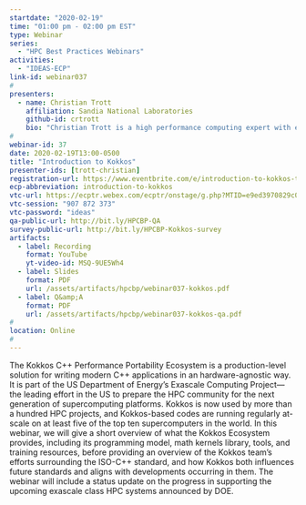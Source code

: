 ```yaml
---
startdate: "2020-02-19"
time: "01:00 pm - 02:00 pm EST"
type: Webinar
series:
  - "HPC Best Practices Webinars"
activities:
  - "IDEAS-ECP"
link-id: webinar037
#
presenters:
  - name: Christian Trott
    affiliation: Sandia National Laboratories
    github-id: crtrott
    bio: "Christian Trott is a high performance computing expert with extensive experience designing and implementing software for modern HPC systems. He is a principal member of staff at Sandia National Laboratories, where he leads the Kokkos core team developing the performance portability programming model for C++ and heads Sandia’s delegation to the ISO C++ standards committee. He also serves as adviser to numerous application teams, helping them redesign their codes using Kokkos and achieve performance portability for the next generation of supercomputers. Christian is a regular contributor to numerous scientific software projects including LAMMPS and Trilinos. He earned a doctorate from the University of Technology Ilmenau in theoretical physics with a focus on computational material research."
#
webinar-id: 37
date: 2020-02-19T13:00-0500
title: "Introduction to Kokkos"
presenter-ids: [trott-christian]
registration-url: https://www.eventbrite.com/e/introduction-to-kokkos-tickets-89926768385
ecp-abbreviation: introduction-to-kokkos
vtc-url: https://ecptr.webex.com/ecptr/onstage/g.php?MTID=e9ed3970829c0b091f578b03712baf396
vtc-session: "907 872 373"
vtc-password: "ideas"
qa-public-url: http://bit.ly/HPCBP-QA
survey-public-url: http://bit.ly/HPCBP-Kokkos-survey
artifacts:
  - label: Recording
    format: YouTube
    yt-video-id: MSQ-9UE5Wh4
  - label: Slides
    format: PDF
    url: /assets/artifacts/hpcbp/webinar037-kokkos.pdf
  - label: Q&amp;A
    format: PDF
    url: /assets/artifacts/hpcbp/webinar037-kokkos-qa.pdf
#
location: Online
#
---
```

The Kokkos C++ Performance Portability Ecosystem is a production-level solution for writing modern C++ applications in an hardware-agnostic way. It is part of the US Department of Energy’s Exascale Computing Project—the leading effort in the US to prepare the HPC community for the next generation of supercomputing platforms. Kokkos is now used by more than a hundred HPC projects, and Kokkos-based codes are running regularly at-scale on at least five of the top ten supercomputers in the world. In this webinar, we will give a short overview of what the Kokkos Ecosystem provides, including its programming model, math kernels library, tools, and training resources, before providing an overview of the Kokkos team’s efforts surrounding the ISO-C++ standard, and how Kokkos both influences future standards and aligns with developments occurring in them. The webinar will include a status update on the progress in supporting the upcoming exascale class HPC systems announced by DOE.
